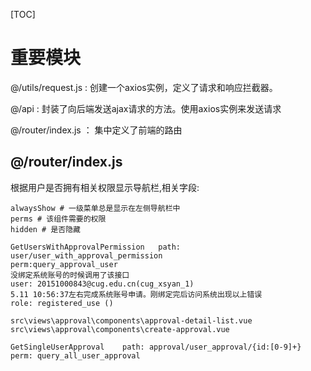 



[TOC]

# 重要模块

@/utils/request.js : 创建一个axios实例，定义了请求和响应拦截器。

@/api : 封装了向后端发送ajax请求的方法。使用axios实例来发送请求

@/router/index.js ： 集中定义了前端的路由



## @/router/index.js

根据用户是否拥有相关权限显示导航栏,相关字段:

```shell
alwaysShow # 一级菜单总是显示在左侧导航栏中
perms # 该组件需要的权限
hidden # 是否隐藏
```







```shell
GetUsersWithApprovalPermission   path: user/user_with_approval_permission       
perm:query_approval_user
没绑定系统账号的时候调用了该接口
user: 20151000843@cug.edu.cn(cug_xsyan_1)  
5.11 10:56:37左右完成系统账号申请。刚绑定完后访问系统出现以上错误
role: registered_use ()

src\views\approval\components\approval-detail-list.vue
src\views\approval\components\create-approval.vue

GetSingleUserApproval    path: approval/user_approval/{id:[0-9]+}  perm: query_all_user_approval
```



